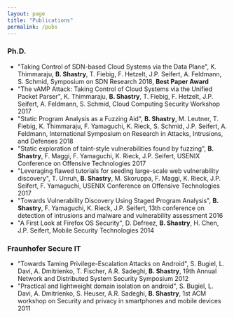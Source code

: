 ```yaml
---
layout: page
title: "Publications"
permalink: /pubs
---
```


### Ph.D.

- "Taking Control of SDN-based Cloud Systems via the Data Plane", K. Thimmaraju, **B. Shastry**, T. Fiebig, F. Hetzelt, J.P. Seifert, A. Feldmann, S. Schmid, Symposium on SDN Research 2018, **Best Paper Award**
- "The vAMP Attack: Taking Control of Cloud Systems via the Unified Packet Parser", K. Thimmaraju, **B. Shastry**, T. Fiebig, F. Hetzelt, J.P. Seifert, A. Feldmann, S. Schmid, Cloud Computing Security Workshop 2017
- "Static Program Analysis as a Fuzzing Aid", **B. Shastry**, M. Leutner, T. Fiebig, K. Thimmaraju, F. Yamaguchi, K. Rieck, S. Schmid, J.P. Seifert, A. Feldmann, International Symposium on Research in Attacks, Intrusions, and Defenses 2018
- "Static exploration of taint-style vulnerabilities found by fuzzing", **B. Shastry**, F. Maggi, F. Yamaguchi, K. Rieck, J.P. Seifert, USENIX Conference on Offensive Technologies 2017
- "Leveraging flawed tutorials for seeding large-scale web vulnerability discovery", T. Unruh, **B. Shastry**, M. Skoruppa, F. Maggi, K. Rieck, J.P. Seifert, F. Yamaguchi, USENIX Conference on Offensive Technologies 2017
- "Towards Vulnerability Discovery Using Staged Program Analysis", **B. Shastry**, F. Yamaguchi, K. Rieck, J.P. Seifert, 13th conference on detection of intrusions and malware and vulnerability assessment 2016
- "A First Look at Firefox OS Security", D. Defreez, **B. Shastry**, H. Chen, J.P. Seifert, Mobile Security Technologies 2014

### Fraunhofer Secure IT
- "Towards Taming Privilege-Escalation Attacks on Android", S. Bugiel, L. Davi, A. Dmitrienko, T. Fischer, A.R. Sadeghi, **B. Shastry**, 19th Annual Network and Distributed System Security Symposium 2012
- "Practical and lightweight domain isolation on android", S. Bugiel, L. Davi, A. Dmitrienko, S. Heuser, A.R. Sadeghi, **B. Shastry**, 1st ACM workshop on Security and privacy in smartphones and mobile devices 2011
